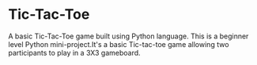 # Tic-Tac-Toe
A basic Tic-Tac-Toe game built using Python language. 
This is a beginner level Python mini-project.It's a basic Tic-tac-toe game allowing two participants to play in a 3X3 gameboard.
